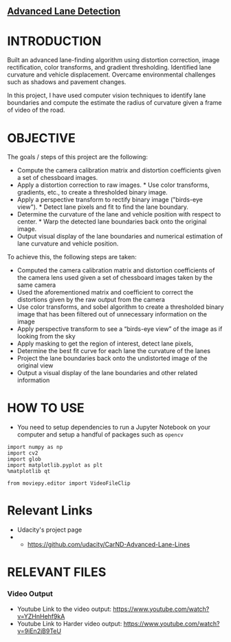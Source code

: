 ## [Advanced Lane Detection](./Advanced_Lane_finding_project.ipynb/)

# INTRODUCTION

Built an advanced lane-finding algorithm using distortion correction, image rectification, color transforms, and gradient thresholding. Identified lane curvature and vehicle displacement. Overcame environmental challenges such as shadows and pavement changes.

In this project, I have used computer vision techniques to identify lane boundaries and compute the estimate the radius of curvature given a frame of video of the road.  

# OBJECTIVE
The goals / steps of this project are the following: 
- Compute the camera calibration matrix and distortion coefficients given a set of chessboard images. 
- Apply a distortion correction to raw images. * Use color transforms, gradients, etc., to create a thresholded binary image.
- Apply a perspective transform to rectify binary image ("birds-eye view"). * Detect lane pixels and fit to find the lane boundary.
- Determine the curvature of the lane and vehicle position with respect to center. * Warp the detected lane boundaries back onto the original image. 
- Output visual display of the lane boundaries and numerical estimation of lane curvature and vehicle position. 


To achieve this, the following steps are taken:
- Computed the camera calibration matrix and distortion coefficients of the camera lens used given a set of chessboard images taken by the same camera
- Used the aforementioned matrix and coefficient to correct the distortions given by the raw output from the camera
- Use color transforms, and sobel algorithm to create a thresholded binary image that has been filtered out of unnecessary information on the image 
- Apply perspective transform to see a “birds-eye view” of the image as if looking from the sky 
- Apply masking to get the region of interest, detect lane pixels, 
- Determine the best fit curve for each lane the curvature of the lanes
- Project the lane boundaries back onto the undistorted image of the original view 
- Output a visual display of the lane boundaries and other related information 

# HOW TO USE
- You need to setup dependencies to run a Jupyter Notebook on your computer and setup a handful of packages such as `opencv`
```
import numpy as np
import cv2
import glob
import matplotlib.pyplot as plt
%matplotlib qt

from moviepy.editor import VideoFileClip
```

# Relevant Links
- Udacity's project page
- - https://github.com/udacity/CarND-Advanced-Lane-Lines

# RELEVANT FILES

### Video Output
- Youtube Link to the video output: https://www.youtube.com/watch?v=YZHnHehf9kA
- Youtube Link to Harder video output: https://www.youtube.com/watch?v=9iEn2jB9TeU 
